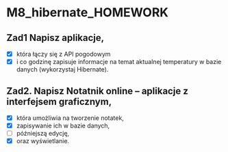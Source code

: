 # M8_hibernate_HOMEWORK
## Zad1 Napisz aplikacje, 
- [x] która łączy się z API pogodowym 
- [x] i co godzinę zapisuje informacje na temat aktualnej temperatury w bazie danych (wykorzystaj Hibernate).

## Zad2. Napisz Notatnik online – aplikacje z interfejsem graficznym, 
- [x] która umożliwia na tworzenie notatek, 
- [x] zapisywanie ich w bazie danych, 
- [ ] późniejszą edycję, 
- [x] oraz wyświetlanie.
